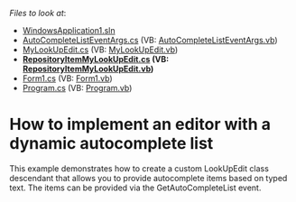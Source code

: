 <!-- default file list -->
*Files to look at*:

* [WindowsApplication1.sln](./CS/WindowsApplication1.sln)
* [AutoCompleteListEventArgs.cs](./CS/WindowsApplication1/CustomEditor/AutoCompleteListEventArgs.cs) (VB: [AutoCompleteListEventArgs.vb](./VB/WindowsApplication1/CustomEditor/AutoCompleteListEventArgs.vb))
* [MyLookUpEdit.cs](./CS/WindowsApplication1/CustomEditor/MyLookUpEdit.cs) (VB: [MyLookUpEdit.vb](./VB/WindowsApplication1/CustomEditor/MyLookUpEdit.vb))
* **[RepositoryItemMyLookUpEdit.cs](./CS/WindowsApplication1/CustomEditor/RepositoryItemMyLookUpEdit.cs) (VB: [RepositoryItemMyLookUpEdit.vb](./VB/WindowsApplication1/CustomEditor/RepositoryItemMyLookUpEdit.vb))**
* [Form1.cs](./CS/WindowsApplication1/Form1.cs) (VB: [Form1.vb](./VB/WindowsApplication1/Form1.vb))
* [Program.cs](./CS/WindowsApplication1/Program.cs) (VB: [Program.vb](./VB/WindowsApplication1/Program.vb))
<!-- default file list end -->
# How to implement an editor with a dynamic autocomplete list


<p>This example demonstrates how to create a custom LookUpEdit class descendant that allows you to provide autocomplete items based on typed text. The items can be provided via the GetAutoCompleteList event.</p>

<br/>


